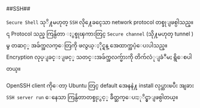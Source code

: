 ##SSH##

`Secure Shell` သုိ႔မဟုတ္ `SSH` လို႔ေခၚေသာ  network protocol တစ္ခုျဖစ္ပါသည္။ ၎ Protocol သည္ ကြန္ပ်ဴတာ ႏွစ္ခုၾကားတြင္ `Secure channel` (သို႔မဟုတ္ tunnel ) မွ တဆင့္ အခ်က္အလက္ေတြကို ဖလွယ္ႏိုင္ရန္ 
အေထာက္အပံ့ေပးပါသည္။ Encryption လုပ္ျခင္းျဖင့္ သတင္းအခ်က္အလက္မ်ားကို တိက်လံုျခံဳမႈ ရွိေစပါတယ္။

OpenSSH client ကိုေတာ့ Ubuntu တြင္ default အေနနဲ႔ install လုပ္ထားၿပီး အျခား `SSH server run` ေနေသာ ကြန္ပ်ဴတာတစ္ခုႏွင့္ ခ်ိတ္ဆက္ေပးႏုိင္မွာျဖစ္ပါတယ္။
